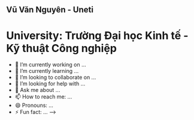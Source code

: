 ## Vũ Văn Nguyên - Uneti

# University: Trường Đại học Kinh tế - Kỹ thuật Công nghiệp
- 🔭 I’m currently working on ...
- 🌱 I’m currently learning ...
- 👯 I’m looking to collaborate on ...
- 🤔 I’m looking for help with ...
- 💬 Ask me about ...
- 📫 How to reach me: ...
- 😄 Pronouns: ...
- ⚡ Fun fact: ...
-->
